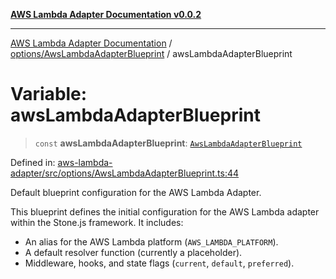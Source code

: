 [**AWS Lambda Adapter Documentation v0.0.2**](../../../README.md)

***

[AWS Lambda Adapter Documentation](../../../modules.md) / [options/AwsLambdaAdapterBlueprint](../README.md) / awsLambdaAdapterBlueprint

# Variable: awsLambdaAdapterBlueprint

> `const` **awsLambdaAdapterBlueprint**: [`AwsLambdaAdapterBlueprint`](../interfaces/AwsLambdaAdapterBlueprint.md)

Defined in: [aws-lambda-adapter/src/options/AwsLambdaAdapterBlueprint.ts:44](https://github.com/stonemjs/aws-lambda-adapter/blob/40d2096417dfa656208c25f0f4a9d23bf5291928/src/options/AwsLambdaAdapterBlueprint.ts#L44)

Default blueprint configuration for the AWS Lambda Adapter.

This blueprint defines the initial configuration for the AWS Lambda adapter
within the Stone.js framework. It includes:
- An alias for the AWS Lambda platform (`AWS_LAMBDA_PLATFORM`).
- A default resolver function (currently a placeholder).
- Middleware, hooks, and state flags (`current`, `default`, `preferred`).
